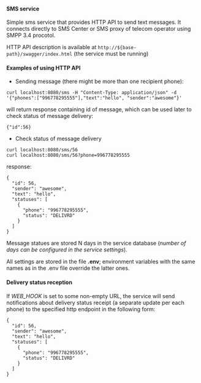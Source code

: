 #### SMS service
Simple sms service that provides HTTP API to send text messages.
It connects directly to SMS Center or SMS proxy of telecom operator using SMPP 3.4 procotol.

HTTP API description is available at `http://${base-path}/swagger/index.html` (the service must be running)

#### Examples of using HTTP API

- Sending message (there might be more than one recipient phone):
```
curl localhost:8080/sms -H "Content-Type: application/json" -d '{"phones":["996778295555"],"text":"hello", "sender":"awesome"}'
```
will return response containing id of message, which can be used later to check status of message delivery:
```
{"id":56}
```

- Check status of message delivery
```
curl localhost:8080/sms/56
curl localhost:8080/sms/56?phone=996778295555
```
response:
```
{
  "id": 56,
  "sender": "awesome",
  "text": "hello",
  "statuses": [
    {
      "phone": "996778295555",
      "status": "DELIVRD"
    }
  ]
}
```

Message statues are stored N days in the service database (_number of days can be configured in the service settings_).

All settings are stored in the file **.env**; environment variables with the same names as in the .env file override the latter ones.

#### Delivery status reception

If _WEB_HOOK_ is set to some non-empty URL, the service will send notifications about delivery status receipt (a separate update per each phone) to the specified http endpoint in the following form:

```
{
  "id": 56,
  "sender": "awesome",
  "text": "hello",
  "statuses": [
    {
      "phone": "996778295555",
      "status": "DELIVRD"
    }
  ]
}
```
